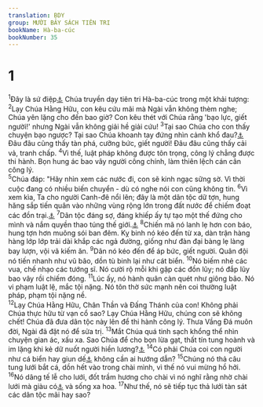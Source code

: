 ```yaml
---
translation: BDY
group: MƯỜI BẢY SÁCH TIÊN TRI
bookName: Hà-ba-cúc 
bookNumber: 35
---
```


<div class="title"><h1>1</h1></div>
<span class="verse os.1"><sup>1</sup>Đây là sứ điệp<a href="#" data-toggle="tooltip" data-placement="bottom" title="Nt gánh nặng">⚓</a> Chúa truyền dạy tiên tri Hà-ba-cúc trong một khải tượng: </span>
<span class="verse os.2"><sup>2</sup>Lạy Chúa Hằng Hữu, con kêu cứu mãi mà Ngài vẫn không thèm nghe; Chúa yên lặng cho đến bao giờ? Con kêu thét với Chúa rằng &#39;bạo lực, giết người!&#39; nhưng Ngài vẫn không giải hề giải cứu! </span>
<span class="verse os.3"><sup>3</sup>Tại sao Chúa cho con thấy chuyện bạo ngược? Tại sao Chúa khoanh tay đứng nhìn cảnh khổ đau?<a href="#" data-toggle="tooltip" data-placement="bottom" title="Ctd lao khổ - đồi trụy - tai ác">⚓</a> Đâu đâu cũng thấy tàn phá, cưỡng bức, giết người! Đâu đâu cũng thấy cải vả, tranh chấp. </span>
<span class="verse os.4"><sup>4</sup>Vì thế, luật pháp không được tôn trọng, công lý chẳng được thi hành. Bọn hung ác bao vây người công chính, làm thiên lệch cán cân công lý.<br/></span>
<span class="verse os.5"><sup>5</sup>Chúa đáp: &#34;Hãy nhìn xem các nước đi, con sẽ kinh ngạc sững sờ. Vì thời cuộc đang có nhiều biến chuyển - dù có nghe nói con cũng không tin. </span>
<span class="verse os.6"><sup>6</sup>Vì xem kìa, Ta cho người Canh-đê nổi lên; đây là một dân tộc dữ tợn, hung hăng sắp tiến quân vào những vùng rộng lớn trong đất nước để chiếm đoạt các đồn trại.<a href="#" data-toggle="tooltip" data-placement="bottom" title="Nt các trại không phải của nó">⚓</a> </span>
<span class="verse os.7"><sup>7</sup>Dân tộc đáng sợ, đáng khiếp ấy tự tạo một thế đứng cho mình và nắm quyền thao túng thế giới.<a href="#" data-toggle="tooltip" data-placement="bottom" title="Nt sự phán đoán và vinh quang nó đều đến từ nó">⚓</a> </span>
<span class="verse os.8"><sup>8</sup>Chiến mã nó lanh lẹ hơn con báo, hung tợn hơn muông sói ban đêm. Kỵ binh nó kéo đến từ xa, dàn trận hàng hàng lớp lớp trải dài khắp các ngả đường, giống như đàn đại bàng lẹ làng bay lượn, vội vã kiếm ăn. </span>
<span class="verse os.9"><sup>9</sup>Dân nó kéo đến để áp bức, giết người. Quân đội nó tiến nhanh như vũ bão, dồn tù binh lại như cát biển. </span>
<span class="verse os.10"><sup>10</sup>Nó biếm nhẻ các vua, chế nhạo các tướng sĩ. Nó cười rộ mỗi khi gặp các đồn lũy; nó đắp lũy bao vây rồi chiếm đóng. </span>
<span class="verse os.11"><sup>11</sup>Lúc ấy, nó hành quân càn quét như giông bão. Nó vi phạm luật lệ, mắc tội nặng. Nó tôn thờ sức mạnh nên coi thường luật pháp, phạm tội nặng nề.<br/></span>
<span class="verse os.12"><sup>12</sup>Lạy Chúa Hằng Hữu, Chân Thần và Đấng Thánh của con! Không phải Chúa thực hữu từ vạn cổ sao? Lạy Chúa Hằng Hữu, chúng con sẽ không chết! Chúa đã đưa dân tộc này lên để thi hành công lý. Thưa Vầng Đá muôn đời, Ngài đã đặt nó để sửa trị. </span>
<span class="verse os.13"><sup>13</sup>Mắt Chúa quá tinh sạch khổng thể nhìn chuyện gian ác, xấu xa. Sao Chúa để cho bọn lừa gạt, thất tín tung hoành và im lặng khi kẻ dữ nuốt người hiền lương?<a href="#" data-toggle="tooltip" data-placement="bottom" title="Nt người công chính hơn">⚓</a> </span>
<span class="verse os.14"><sup>14</sup>Có phải Chúa coi con người như cá biển hay giun dế<a href="#" data-toggle="tooltip" data-placement="bottom" title="Nt bò sát">⚓</a> không cần ai hướng dẫn? </span>
<span class="verse os.15"><sup>15</sup>Chúng nó thả câu tung lưới bắt cá, dồn hết vào trong chài mình, vì thế nó vui mừng hồ hởi. </span>
<span class="verse os.16"><sup>16</sup>Nó dâng tế lễ cho lưới, đốt trầm hương cho chài vì nó nghĩ rằng nhờ chài lưới mà giàu có<a href="#" data-toggle="tooltip" data-placement="bottom" title="Nt được phần béo bổ">⚓</a> và sống xa hoa. </span>
<span class="verse os.17"><sup>17</sup>Như thế, nó sẽ tiếp tục thả lưới tàn sát các dân tộc mãi hay sao?</span>

